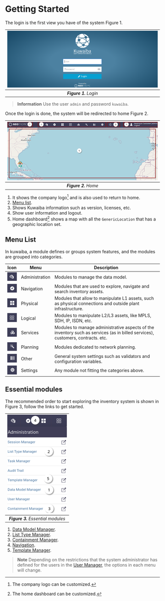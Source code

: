 # Getting Started

The login is the first view you have of the system Figure 1.

| ![Login](images/figure-login.png) |
|:--:|
| ***Figure 1.** Login* |

> **Information** Use the user `admin` and password `kuwaiba`.

Once the login is done, the system will be redirected to home Figure 2.

| ![Home](images/figure-home.png) |
|:--:|
| ***Figure 2.** Home* |

1. It shows the company logo[^1] and is also used to return to home.
2. [Menu list](./#menu-list).
3. Shows Kuwaiba information such as version, licenses, etc.
4. Show user information and logout.
5. Home dashboard[^2] shows a map with all the `GenericLocation` that has a geographic location set.

## Menu List

In kuwaiba, a module defines or groups system features, and the modules are grouped into categories.

| Icon | Menu | Description |
|:--:|--|--|
| ![Administration](images/menu-administration.png) | Administration |  Modules to manage the data model. |
| ![Navigation](images/menu-navigation.png) | Navigation | Modules that are used to explore, navigate and search inventory assets. |
| ![Physical](images/menu-physical.png) | Physical | Modules that allow to manipulate L1 assets, such as physical connections and outside plant infrastructure. |
| ![Logical](images/menu-logical.png) | Logical | Modules to manipulate L2/L3 assets, like MPLS, SDH, IP, ISDN, etc. |
| ![Services](images/menu-services.png) | Services | Modules to manage administrative aspects of the inventory such as services (as in billed services), customers, contracts. etc. |
| ![Planning](images/menu-planning.png) | Planning | Modules dedicated to network planning. |
| ![Other](images/menu-other.png) | Other | General system settings such as validators and configuration variables. |
| ![Settings](images/menu-settings.png) | Settings | Any module not fitting the categories above. |

## Essential modules

The recommended order to start exploring the inventory system is shown in Figure 3, follow the links to get started.

| ![Essential modules](images/figure-essential-modules.png) |
|:--:|
| ***Figure 3.** Essential modules* |

1. [Data Model Manager](../dmman/index.html).
2. [List Type Manager](../administration/ltman/index.html).
3. [Containment Manager](../administration/containment/index.html).
4. [Navigation](../navman/index.html).
5. [Template Manager](../templateman/index.html).

> **Note** Depending on the restrictions that the system administrator has defined for the users in the [User Manager](../userman/index.html), the options in each menu will change.

[^1]: The company logo can be customized.
[^2]: The home dashboard can be customized.
